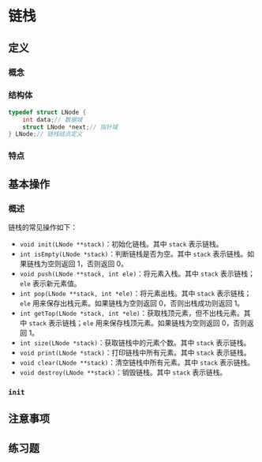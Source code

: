 # 链栈

## 定义

### 概念



### 结构体

```c
typedef struct LNode {
    int data;// 数据域
    struct LNode *next;// 指针域
} LNode;// 链栈结点定义
```





### 特点



## 基本操作

### 概述

链栈的常见操作如下：

- `void init(LNode **stack)`：初始化链栈。其中 `stack` 表示链栈。
- `int isEmpty(LNode *stack)`：判断链栈是否为空。其中 `stack` 表示链栈。如果链栈为空则返回 1，否则返回 0。
- `void push(LNode **stack, int ele)`：将元素入栈。其中 `stack` 表示链栈；`ele` 表示新元素值。
- `int pop(LNode **stack, int *ele)`：将元素出栈。其中 `stack` 表示链栈；`ele` 用来保存出栈元素。如果链栈为空则返回 0，否则出栈成功则返回 1。
- `int getTop(LNode *stack, int *ele)`：获取栈顶元素，但不出栈元素。其中 `stack` 表示链栈；`ele` 用来保存栈顶元素。如果链栈为空则返回 0，否则返回 1。
- `int size(LNode *stack)`：获取链栈中的元素个数。其中 `stack` 表示链栈。
- `void print(LNode *stack)`：打印链栈中所有元素。其中 `stack` 表示链栈。
- `void clear(LNode **stack)`：清空链栈中所有元素。其中 `stack` 表示链栈。
- `void destroy(LNode **stack)`：销毁链栈。其中 `stack` 表示链栈。



### `init`



## 注意事项



## 练习题